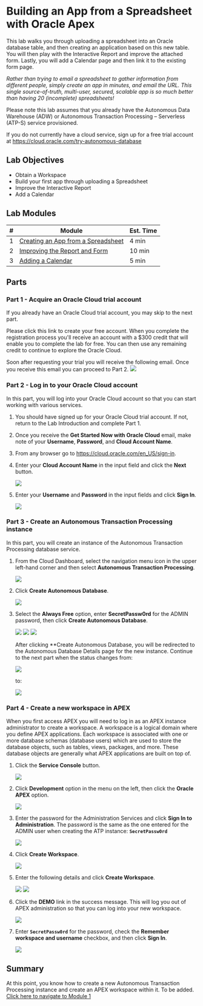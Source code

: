 # Building an App from a Spreadsheet with Oracle Apex

This lab walks you through uploading a spreadsheet into an Oracle database table, and then creating an application based on this new table. You will then play with the Interactive Report and improve the attached form. Lastly, you will add a Calendar page and then link it to the existing form page.

*Rather than trying to email a spreadsheet to gather information from different people, simply create an app in minutes, and email the URL. This single source-of-truth, multi-user, secured, scalable app is so much better than having 20 (incomplete) spreadsheets!*

Please note this lab assumes that you already have the Autonomous Data Warehouse (ADW) or Autonomous Transaction Processing – Serverless (ATP-S) service provisioned. 

If you do not currently have a cloud service, sign up for a free trial account at https://cloud.oracle.com/try-autonomous-database

## Lab Objectives

* Obtain a Workspace
* Build your first app through uploading a Spreadsheet
* Improve the Interactive Report
* Add a Calendar

## Lab Modules

| # | Module | Est. Time |
| --- | --- | --- |
| 1 | [Creating an App from a Spreadsheet](1-building-your-first-app-creating-an-app-from-a-spreadsheet.md) | 4 min |
| 2 | [Improving the Report and Form](2-using-the-runtime-environment-improving-the-report-and-form.md) | 10 min |
| 3 | [Adding a Calendar](3-using-the-runtime-environment-adding-a-calendar.md) | 5 min |


## Parts
### **Part 1** - Acquire an Oracle Cloud trial account
If you already have an Oracle Cloud trial account, you may skip to the next part.

Please click this link to create your free account. When you complete the registration process you'll receive an account with a $300 credit that will enable you to complete the lab for free. You can then use any remaining credit to continue to explore the Oracle Cloud.

Soon after requesting your trial you will receive the following email. Once you receive this email you can proceed to Part 2.
    ![](images/0/get-started-email.png)

### **Part 2** - Log in to your Oracle Cloud account
In this part, you will log into your Oracle Cloud account so that you can start working with various services.

1. You should have signed up for your Oracle Cloud trial account. If not, return to the Lab Introduction and complete Part 1.

2. Once you receive the **Get Started Now with Oracle Cloud** email, make note of your **Username**, **Password**, and **Cloud Account Name**.

3. From any browser go to https://cloud.oracle.com/en_US/sign-in.

4. Enter your **Cloud Account Name** in the input field and click the **Next** button.

    ![](images/0/enter-oracle-cloud-account-name.png)

5. Enter your **Username** and **Password** in the input fields and click **Sign In**.

    ![](images/0/enter-oracle-cloud-account-name.png)

### **Part 3** - Create an Autonomous Transaction Processing instance
In this part, you will create an instance of the Autonomous Transaction Processing database service.

1. From the Cloud Dashboard, select the navigation menu icon in the upper left-hand corner and then select **Autonomous Transaction Processing**.

    ![](images/0/select-atp-in-nav-menu.png)

2. Click **Create Autonomous Database**.

    ![](images/0/click-create-autonomous-database.png)

3. Select the **Always Free** option, enter **SecretPassw0rd** for the ADMIN password, then click **Create Autonomous Database**.

    ![](images/0/atp-settings-1.png)
    ![](images/0/atp-settings-2.png)
    ![](images/0/atp-settings-3.png)

    After clicking **Create Autonomous Database, you will be redirected to the Autonomous Database Details page for the new instance. Continue to the next part when the status changes from:

    ![](images/0/status-provisioning.png)
    
    to:

    ![](images/0/status-available.png)

### **Part 4** - Create a new workspace in APEX
When you first access APEX you will need to log in as an APEX instance administrator to create a workspace. A workspace is a logical domain where you define APEX applications. Each workspace is associated with one or more database schemas (database users) which are used to store the database objects, such as tables, views, packages, and more. These database objects are generally what APEX applications are built on top of.

1. Click the **Service Console** button.

    ![](images/0/click-atp-service-console.png)

2. Click **Development** option in the menu on the left, then click the **Oracle APEX** option. 

    ![](images/0/click-oracle-apex.png)

3. Enter the password for the Administration Services and click **Sign In to Administration**. The password is the same as the one entered for the ADMIN user when creating the ATP instance: **```SecretPassw0rd```**

    ![](images/0/log-in-as-admin.png)

4. Click **Create Workspace**.

    ![](images/0/welcome-create-workspace.png)

5. Enter the following details and click **Create Workspace**.

    ![](images/0/enterdetails.png)
    ![](images/0/create-workspace.png)

6. Click the **DEMO** link in the success message. This will log you out of APEX administration so that you can log into your new workspace.

    ![](images/0/log-out-from-admin.png)

7. Enter **``SecretPassw0rd``** for the password, check the **Remember workspace and username** checkbox, and then click **Sign In**.

    ![](images/0/log-in-to-workspace.png)
    
## Summary

At this point, you know how to create a new Autonomous Transaction Processing instance and create an APEX workspace within it. To be added. [Click here to navigate to Module 1](1-building-your-first-app-creating-an-app-from-a-spreadsheet.md)


